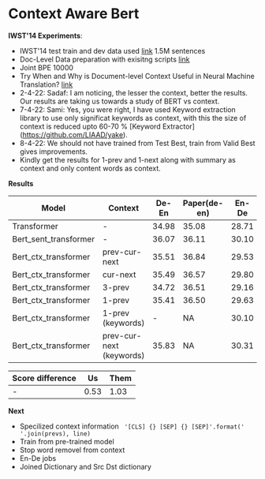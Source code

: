 # Context Aware Bert
**IWST'14 Experiments**:
- IWST'14 test train and dev data used [link](http://dl.fbaipublicfiles.com/fairseq/data/iwslt14/de-en.tgz)  1.5M sentences
- Doc-Level Data preparation with exisitng scripts [link](https://github.com/bert-nmt/ctx-bert-nmt)
- Joint BPE 10000
- Try When and Why is Document-level Context Useful in Neural Machine Translation? [link](https://aclanthology.org/D19-6503/)
- 2-4-22: Sadaf: I am noticing, the lesser the context, better the results. Our results are taking us towards a study of BERT vs context.
- 7-4-22: Sami: Yes, you were right, I have used Keyword extraction library to use only significat keywords as context, with this the size of context is reduced upto 60-70 % [Keyword Extractor] (https://github.com/LIAAD/yake). 
- 8-4-22: We should not have trained from Test Best, train from Valid Best gives improvements.
- Kindly get the results for 1-prev and 1-next along with summary as context and only content words as context. 

**Results**

| Model | Context | De-En | Paper(de-en) | En-De|Paper(en-de)|
|-------|--------|---------|---------| -|-|
| Transformer | - | 34.98 | 35.08| 28.71|28.51|
| Bert_sent_transformer | - |36.07 | 36.11| 30.10|30.45|
| Bert_ctx_transformer | prev-cur-next | 35.51 | 36.84|29.53| 30.75|
| Bert_ctx_transformer | cur-next |  35.49 | 36.57|29.80 |30.66|
| Bert_ctx_transformer | 3-prev | 34.72 | 36.51| 29.16| 30.75|
| Bert_ctx_transformer | 1-prev | 35.41 |36.50| 29.63| 30.69|
| Bert_ctx_transformer | 1-prev (keywords) | - |NA| 30.10| NA|
| Bert_ctx_transformer | prev-cur-next (keywords) | 35.83 |NA| 30.31| NA|

Score difference|Us  | Them |
|-|----|-------|
|-|0.53  | 1.03|



**Next**
- Specilized context information ``` '[CLS] {} [SEP] {} [SEP]'.format(' '.join(prevs), line)```
- Train from pre-trained model
- Stop word removel from context 
- En-De jobs
- Joined Dictionary and Src Dst dictionary
